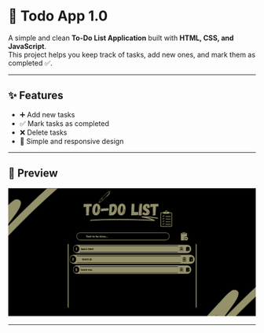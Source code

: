 # 📝 Todo App 1.0

A simple and clean **To-Do List Application** built with **HTML, CSS, and JavaScript**.  
This project helps you keep track of tasks, add new ones, and mark them as completed ✅.

---

## ✨ Features
- ➕ Add new tasks
- ✅ Mark tasks as completed
- ❌ Delete tasks
- 🎨 Simple and responsive design

---

## 📸 Preview
![App Screenshot](./imgs/todo.png)

---
